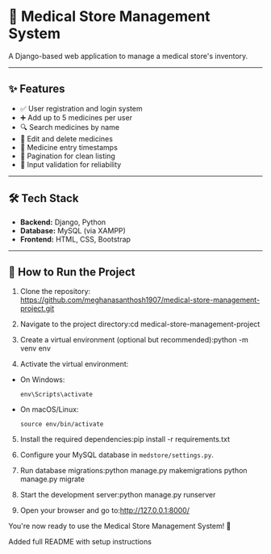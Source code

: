 # 💊 Medical Store Management System

A Django-based web application to manage a medical store's inventory.

---

## ✨ Features

- ✅ User registration and login system
- ➕ Add up to 5 medicines per user
- 🔍 Search medicines by name
- 📝 Edit and delete medicines
- 📅 Medicine entry timestamps
- 📃 Pagination for clean listing
- 🔐 Input validation for reliability

---

## 🛠️ Tech Stack

- **Backend:** Django, Python
- **Database:** MySQL (via XAMPP)
- **Frontend:** HTML, CSS, Bootstrap

---

## 🚀 How to Run the Project

1. Clone the repository: https://github.com/meghanasanthosh1907/medical-store-management-project.git
  
2. Navigate to the project directory:cd medical-store-management-project
   
3. Create a virtual environment (optional but recommended):python -m venv env
   
4. Activate the virtual environment:
- On Windows:
  ```
  env\Scripts\activate
  ```
- On macOS/Linux:
  ```
  source env/bin/activate
  ```

5. Install the required dependencies:pip install -r requirements.txt
   
6. Configure your MySQL database in `medstore/settings.py`.

7. Run database migrations:python manage.py makemigrations
python manage.py migrate


8. Start the development server:python manage.py runserver

9. Open your browser and go to:http://127.0.0.1:8000/

    
You're now ready to use the Medical Store Management System! 💊

Added full README with setup instructions






